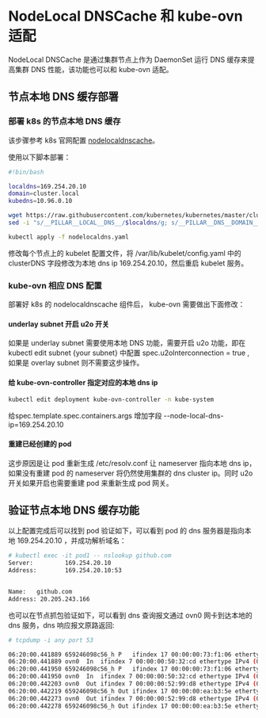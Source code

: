 # NodeLocal DNSCache 和 kube-ovn 适配

NodeLocal DNSCache 是通过集群节点上作为 DaemonSet 运行 DNS 缓存来提高集群 DNS 性能，该功能也可以和 kube-ovn 适配。

## 节点本地 DNS 缓存部署

### 部署 k8s 的节点本地 DNS 缓存

该步骤参考 k8s 官网配置 [nodelocaldnscache](https://kubernetes.io/zh-cn/docs/tasks/administer-cluster/nodelocaldns/)。

使用以下脚本部署：

```bash
#!bin/bash

localdns=169.254.20.10
domain=cluster.local
kubedns=10.96.0.10

wget https://raw.githubusercontent.com/kubernetes/kubernetes/master/cluster/addons/dns/nodelocaldns/nodelocaldns.yaml
sed -i "s/__PILLAR__LOCAL__DNS__/$localdns/g; s/__PILLAR__DNS__DOMAIN__/$domain/g; s/,__PILLAR__DNS__SERVER__//g; s/__PILLAR__CLUSTER__DNS__/$kubedns/g" nodelocaldns.yaml

kubectl apply -f nodelocaldns.yaml
```

修改每个节点上的 kubelet 配置文件，将 /var/lib/kubelet/config.yaml 中的 clusterDNS 字段修改为本地 dns ip 169.254.20.10，然后重启 kubelet 服务。

### kube-ovn 相应 DNS 配置

部署好 k8s 的 nodelocaldnscache 组件后， kube-ovn 需要做出下面修改：

#### underlay subnet 开启 u2o 开关

如果是 underlay subnet 需要使用本地 DNS 功能，需要开启 u2o 功能，即在 kubectl edit subnet {your subnet} 中配置 spec.u2oInterconnection = true , 如果是 overlay subnet 则不需要这步操作。

#### 给 kube-ovn-controller 指定对应的本地 dns ip

```bash
kubectl edit deployment kube-ovn-controller -n kube-system
```

给spec.template.spec.containers.args 增加字段 --node-local-dns-ip=169.254.20.10

#### 重建已经创建的 pod

这步原因是让 pod 重新生成 /etc/resolv.conf 让 nameserver 指向本地 dns ip，如果没有重建 pod 的 nameserver 将仍然使用集群的 dns cluster ip。同时 u2o 开关如果开启也需要重建 pod 来重新生成 pod 网关。

## 验证节点本地 DNS 缓存功能

以上配置完成后可以找到 pod 验证如下，可以看到 pod 的 dns 服务器是指向本地 169.254.20.10 ，并成功解析域名：

```bash
# kubectl exec -it pod1 -- nslookup github.com
Server:         169.254.20.10
Address:        169.254.20.10:53


Name:   github.com
Address: 20.205.243.166
```

也可以在节点抓包验证如下，可以看到 dns 查询报文通过 ovn0 网卡到达本地的 dns 服务，dns 响应报文原路返回:

```bash
# tcpdump -i any port 53

06:20:00.441889 659246098c56_h P   ifindex 17 00:00:00:73:f1:06 ethertype IPv4 (0x0800), length 75: 10.16.0.2.40230 > 169.254.20.10.53: 1291+ A? baidu.com. (27)
06:20:00.441889 ovn0  In  ifindex 7 00:00:00:50:32:cd ethertype IPv4 (0x0800), length 75: 10.16.0.2.40230 > 169.254.20.10.53: 1291+ A? baidu.com. (27)
06:20:00.441950 659246098c56_h P   ifindex 17 00:00:00:73:f1:06 ethertype IPv4 (0x0800), length 75: 10.16.0.2.40230 > 169.254.20.10.53: 1611+ AAAA? baidu.com. (27)
06:20:00.441950 ovn0  In  ifindex 7 00:00:00:50:32:cd ethertype IPv4 (0x0800), length 75: 10.16.0.2.40230 > 169.254.20.10.53: 1611+ AAAA? baidu.com. (27)
06:20:00.442203 ovn0  Out ifindex 7 00:00:00:52:99:d8 ethertype IPv4 (0x0800), length 145: 169.254.20.10.53 > 10.16.0.2.40230: 1611* 0/1/0 (97)
06:20:00.442219 659246098c56_h Out ifindex 17 00:00:00:ea:b3:5e ethertype IPv4 (0x0800), length 145: 169.254.20.10.53 > 10.16.0.2.40230: 1611* 0/1/0 (97)
06:20:00.442273 ovn0  Out ifindex 7 00:00:00:52:99:d8 ethertype IPv4 (0x0800), length 125: 169.254.20.10.53 > 10.16.0.2.40230: 1291* 2/0/0 A 39.156.66.10, A 110.242.68.66 (77)
06:20:00.442278 659246098c56_h Out ifindex 17 00:00:00:ea:b3:5e ethertype IPv4 (0x0800), length 125: 169.254.20.10.53 > 10.16.0.2.40230: 1291* 2/0/0 A 39.156.66.10, A 110.242.68.66 (77)
```

